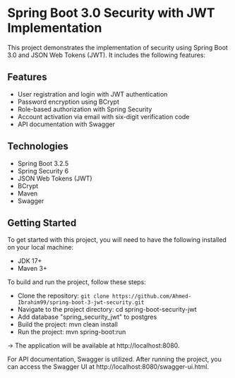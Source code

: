 # Spring Boot 3.0 Security with JWT Implementation
This project demonstrates the implementation of security using Spring Boot 3.0 and JSON Web Tokens (JWT). It includes the following features:

## Features
* User registration and login with JWT authentication
* Password encryption using BCrypt
* Role-based authorization with Spring Security
* Account activation via email with six-digit verification code
* API documentation with Swagger

## Technologies
* Spring Boot 3.2.5
* Spring Security 6
* JSON Web Tokens (JWT)
* BCrypt
* Maven
* Swagger

## Getting Started
To get started with this project, you will need to have the following installed on your local machine:

* JDK 17+
* Maven 3+

To build and run the project, follow these steps:

* Clone the repository: `git clone https://github.com/Ahmed-Ibrahim99/spring-boot-3-jwt-security.git`
* Navigate to the project directory: cd spring-boot-security-jwt
* Add database "spring_security_jwt" to postgres
* Build the project: mvn clean install
* Run the project: mvn spring-boot:run

-> The application will be available at http://localhost:8080.

For API documentation, Swagger is utilized. After running the project, you can access the Swagger UI at http://localhost:8080/swagger-ui.html.